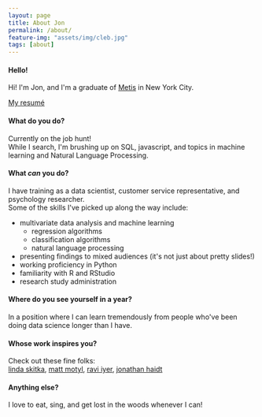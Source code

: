 ```yaml
---
layout: page
title: About Jon
permalink: /about/
feature-img: "assets/img/cleb.jpg"
tags: [about]
---
```

#### Hello!
Hi! I'm Jon, and I'm a graduate of [Metis](https://www.thisismetis.com)
in New York City.

[My resumé](/assets/resume.pdf)

#### What do you do?
Currently on the job hunt!     
While I search, I'm brushing up on SQL, javascript, and topics in machine learning
and Natural Language Processing.

#### What _can_ you do?
I have training as a data scientist, customer service representative, and psychology
researcher.   
Some of the skills I've picked up along the way include:

- multivariate data analysis and machine learning
  - regression algorithms
  - classification algorithms
  - natural language processing  
- presenting findings to mixed audiences (it's not just about pretty slides!)  
- working proficiency in Python
- familiarity with R and RStudio
- research study administration

#### Where do you see yourself in a year?
In a position where I can learn tremendously from people who've been doing data science
longer than I have.

#### Whose work inspires you?
Check out these fine folks:  
[linda skitka](http://lskitka.people.uic.edu/index.html), [matt motyl](http://motyl.people.uic.edu), [ravi iyer](http://www.polipsych.com/about/),
[jonathan haidt](http://people.stern.nyu.edu/jhaidt/)   

#### Anything else?
I love to eat, sing, and get lost in the woods whenever I can!
